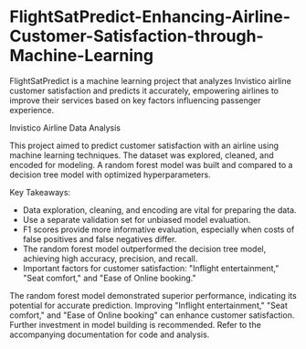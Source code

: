 # FlightSatPredict-Enhancing-Airline-Customer-Satisfaction-through-Machine-Learning
FlightSatPredict is a machine learning project that analyzes Invistico airline customer satisfaction and predicts it accurately, empowering airlines to improve their services based on key factors influencing passenger experience.

Invistico Airline Data Analysis

This project aimed to predict customer satisfaction with an airline using machine learning techniques. The dataset was explored, cleaned, and encoded for modeling. A random forest model was built and compared to a decision tree model with optimized hyperparameters.

Key Takeaways:

- Data exploration, cleaning, and encoding are vital for preparing the data.
- Use a separate validation set for unbiased model evaluation.
- F1 scores provide more informative evaluation, especially when costs of false positives and false negatives differ.
- The random forest model outperformed the decision tree model, achieving high accuracy, precision, and recall.
- Important factors for customer satisfaction: "Inflight entertainment," "Seat comfort," and "Ease of Online booking."

The random forest model demonstrated superior performance, indicating its potential for accurate prediction. Improving "Inflight entertainment," "Seat comfort," and "Ease of Online booking" can enhance customer satisfaction. Further investment in model building is recommended. Refer to the accompanying documentation for code and analysis.
